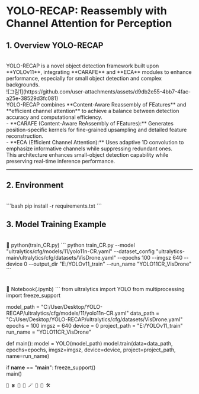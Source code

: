 # YOLO-RECAP: Reassembly with Channel Attention for Perception

## 1. Overview YOLO-RECAP
<br>
YOLO-RECAP is a novel object detection framework built upon **YOLOv11**, integrating **CARAFE** and **ECA** modules to enhance performance, especially for small object detection and complex backgrounds.
<br>
![그림1](https://github.com/user-attachments/assets/d9db2e55-4bb7-4fac-a25e-38529d3fc081)
<br>
YOLO-RECAP combines **Content-Aware Reassembly of FEatures** and **efficient channel attention** to achieve a balance between detection accuracy and computational efficiency.  
<br>
- **CARAFE (Content-Aware ReAssembly of FEatures):** Generates position-specific kernels for fine-grained upsampling and detailed feature reconstruction.  
<br>
- **ECA (Efficient Channel Attention):** Uses adaptive 1D convolution to emphasize informative channels while suppressing redundant ones.  
<br>
This architecture enhances small-object detection capability while preserving real-time inference performance.

---

## 2. Environment
<br>
```bash
pip install -r requirements.txt
```

## 3. Model Training Example
<br>
🚀 python(train_CR.py)
```
python train_CR.py --model "ultralytics/cfg/models/11/yolo11n-CR.yaml" --dataset_config "ultralytics-main/ultralytics/cfg/datasets/VisDrone.yaml" --epochs 100 --imgsz 640 --device 0 --output_dir "E:/YOLOv11_train" --run_name "YOLO11CR_VisDrone"
```   
<br><br><br>
🚀 Notebook(.ipynb)
```
from ultralytics import YOLO
from multiprocessing import freeze_support

model_path   = "C:/User/Desktop/YOLO-RECAP/ultralytics/cfg/models/11/yolo11n-CR.yaml"
data_path    = "C:/User/Desktop/YOLO-RECAP/ultralytics/cfg/datasets/VisDrone.yaml"
epochs       = 100
imgsz        = 640
device       = 0
project_path = "E:/YOLOv11_train"
run_name     = "YOLO11CR_VisDrone"

def main():
    model = YOLO(model_path)
    model.train(data=data_path, epochs=epochs, imgsz=imgsz, device=device, project=project_path, name=run_name)

if __name__ == "__main__":
    freeze_support()  
    main()
```
🌸 🍀 🌷 🧸 🪄 🦾 💪 🛠️
